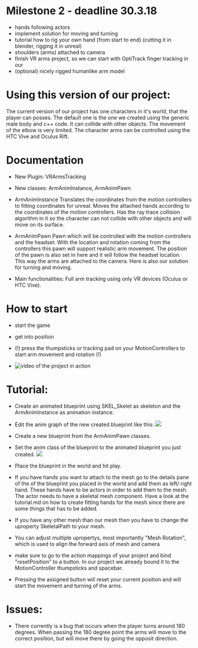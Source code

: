 # Milestone 2 - deadline 30.3.18

* hands following actors
* implement solution for moving and turning
* tutorial how to rig your own hand (from start to end) (cutting it in blender, rigging it in unreal)
* shoulders (arms) attached to camera
* finish VR arms project, so we can start with OptiTrack finger tracking in our 
* (optional) nicely rigged humanlike arm model 

# Using this version of our project:

The current version of our project has one characters in it's world, that the player can posses. 
The default one is the one we created using the generic male body and c++ code. It can collide with other objects.
The movement of the elbow is very limited.
The character arms can be controlled using the HTC Vive and Oculus Rift. 

# Documentation
* New Plugin: VRArmsTracking
* New classes: ArmAnimInstance, ArmAnimPawn


* ArmAnimInstance
Translates the coordinates from the motion controllers to fitting coordinates for unreal.
Moves the attached hands according to the coordinates of the motion controllers.
Has the ray trace collision algorithm in it so the character can not collide with other objects and will move on its surface.

* ArmAnimPawn
Pawn which will be controlled with the motion controllers and the headset. With the location and rotation coming from the controllers this
pawn will support realistic arm movement. The position of the pawn is also set in here and it will follow the headset location. This way the arms are attached to the camera.
Here is also our solution for turning and moving. 

* Main functionalities:
Full arm tracking using only VR devices (Oculus or HTC Vive). 

# How to start

- start the game

- get into position

- (!) press the thumpsticks or tracking pad on your MotionControllers to start arm movement and rotation (!)

- ![video of the project in action](https://www.youtube.com/watch?v=FasQbY1p1KI)

# Tutorial:

- Create an animated blueprint using SKEL_Skelet as skeleton and the ArmAnimInstance as animation instance.
- Edit the anim graph of the new created blueprint like this:
![](./Img/AnimGraph.png)

- Create a new blueprint from the ArmAnimPawn classes.
- Set the anim class of the blueprint to the animated blueprint you just created.
![](./Img/AnimClass.png)

- Place the blueprint in the world and hit play.

- If you have hands you want to attach to the mesh go to the details pane of the of the blueprint you placed in the world and add them as left/ right hand. These hands
have to be actors in order to add them to the mesh. The actor needs to have a skeletal mesh component. Have a look at the tutorial.md on how to create fitting hands for the mesh since there are some things that has to be added.

- If you have any other mesh than our mesh then you have to change the uproperty SkeletalPath to your mesh.

- You can adjust multiple upropertys, most importantly "Mesh Rotation", which is used to align the forward axis of mesh and camera  

- make sure to go to the action mappings of your project and bind "resetPosition" to a button. In our project we already bound it to the MotionController thumpsticks and spacebar. 

- Pressing the assigned button will reset your current position and will start the movement and turning of the arms. 

# Issues:

- There currently is a bug that occurs when the player turns around 180 degrees. When passing the 180 degree point the arms will move to the correct position, but will move there by going the opposit direction.
